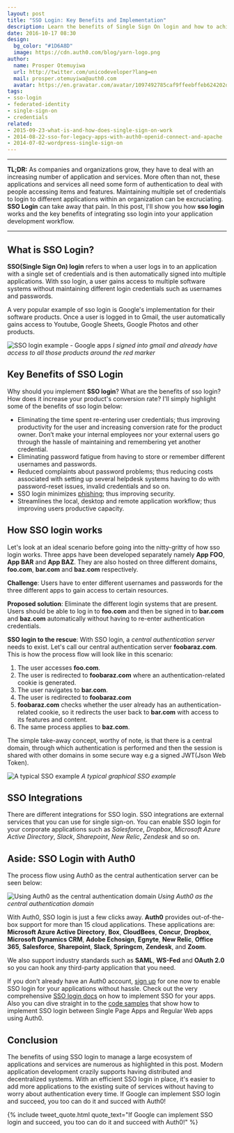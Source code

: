 ```yaml
---
layout: post
title: "SSO Login: Key Benefits and Implementation"
description: Learn the benefits of Single Sign On login and how to achieve it with Auth0
date: 2016-10-17 08:30
design:
  bg_color: "#1D6A8D"
  image: https://cdn.auth0.com/blog/yarn-logo.png
author:
  name: Prosper Otemuyiwa
  url: http://twitter.com/unicodeveloper?lang=en
  mail: prosper.otemuyiwa@auth0.com
  avatar: https://en.gravatar.com/avatar/1097492785caf9ffeebffeb624202d8f?s=200
tags:
- sso-login
- federated-identity
- single-sign-on
- credentials
related:
- 2015-09-23-what-is-and-how-does-single-sign-on-work
- 2014-08-22-sso-for-legacy-apps-with-auth0-openid-connect-and-apache
- 2014-07-02-wordpress-single-sign-on
---
```


---

**TL;DR:** As companies and organizations grow, they have to deal with an increasing number of application and services. More often than not, these applications and services all need some form of authentication to deal with people accessing items and features. Maintaining multiple set of credentials to login to different applications within an organization can be excruciating. **SSO Login** can take away that pain. In this post, I'll show you how **sso login** works and the key benefits of integrating sso login into your application development workflow.

---

## What is SSO Login?

**SSO(Single Sign On) login** refers to when a user logs in to an application with a single set of credentials and is then automatically signed into multiple applications. With sso login, a user gains access to multiple software systems without maintaining different login credentials such as usernames and passwords.

A very popular example of sso login is Google's implementation for their software products. Once a user is logged in to Gmail, the user automatically gains access to Youtube, Google Sheets, Google Photos and other products.

![SSO login example - Google apps](https://cdn.auth0.com/blog/sso-google-upload.png)
_I signed into gmail and already have access to all those products around the red marker_

## Key Benefits of SSO Login

Why should you implement **SSO login**? What are the benefits of sso login? How does it increase your product's conversion rate? I'll simply highlight some of the benefits of sso login below:

* Eliminating the time spent re-entering user credentials; thus improving productivity for the user and increasing conversion rate for the product owner. Don’t make your internal employees nor your external users go through the hassle of maintaining and remembering yet another credential.
* Eliminating password fatigue from having to store or remember different usernames and passwords.
* Reduced complaints about password problems; thus reducing costs associated with setting up several helpdesk systems having to do with password-reset issues, invalid credentials and so on.
* SSO login minimizes [phishing](https://en.wikipedia.org/wiki/Phishing); thus improving security.
* Streamlines the local, desktop and remote application workflow; thus improving users productive capacity.

## How SSO login works

Let's look at an ideal scenario before going into the nitty-gritty of how sso login works. Three apps have been developed separately namely **App FOO**, **App BAR** and **App BAZ**. They are also hosted on three different domains, **foo.com**, **bar.com** and **baz.com** respectively.

**Challenge**: Users have to enter different usernames and passwords for the three different apps to gain access to certain resources.

**Proposed solution**: Eliminate the different login systems that are present. Users should be able to log in to **foo.com** and then be signed in to  **bar.com** and **baz.com** automatically without having to re-enter authentication credentials.

**SSO login to the rescue**: With SSO login, a *central authentication server* needs to exist. Let's call our central authentication server **foobaraz.com**. This is how the process flow will look like in this scenario:

1. The user accesses **foo.com**.
2. The user is redirected to **foobaraz.com** where an authentication-related cookie is generated.
3. The user navigates to **bar.com**.
4. The user is redirected to **foobaraz.com**
5. **foobaraz.com** checks whether the user already has an authentication-related cookie, so it redirects the user back to **bar.com** with access to its features and content.
6. The same process applies to **baz.com**.

The simple take-away concept, worthy of note, is that there is a central domain, through which authentication is performed and then the session is shared with other domains in some secure way e.g a signed JWT(Json Web Token).

![A typical SSO example](https://cdn.auth0.com/blog/sso/typical-sso.png)
_A typical graphical SSO example_

## SSO Integrations

There are different integrations for SSO login. SSO integrations are external services that you can use for single sign-on. You can enable SSO login for your corporate applications such as *Salesforce*, *Dropbox*, *Microsoft Azure Active Directory*, *Slack*, *Sharepoint*, *New Relic*, *Zendesk* and so on.

## Aside: SSO Login with Auth0

The process flow using Auth0 as the central authentication server can be seen below:

![Using Auth0 as the central authentication domain](https://cdn.auth0.com/blog/sso/auth0.png)
_Using Auth0 as the central authentication domain_

With Auth0, SSO login is just a few clicks away. **Auth0** provides out-of-the-box support for more than 15 cloud applications. These applications are: **Microsoft Azure Active Directory**, **Box**, **CloudBees**, **Concur**, **Dropbox**, **Microsoft Dynamics CRM**, **Adobe Echosign**, **Egnyte**, **New Relic**, **Office 365**, **Salesforce**, **Sharepoint**, **Slack**, **Springcm**, **Zendesk**, and **Zoom**.

We also support industry standards such as **SAML**, **WS-Fed** and **OAuth 2.0** so you can hook any third-party application that you need.

If you don't already have an Auth0 account, [sign up](https://auth0.com/signup) for one now to enable SSO login for your applications without hassle. Check out the very comprehensive [SSO login docs](https://auth0.com/docs/sso/single-sign-on) on how to implement SSO for your apps. Also you can dive straight in to the [code samples](https://github.com/auth0-samples/auth0-sso-sample) that show how to implement SSO login between Single Page Apps and Regular Web apps using Auth0.

## Conclusion

The benefits of using SSO login to manage a large ecosystem of applications and services are numerous as highlighted in this post. Modern application development crazily supports having distributed and decentralized systems. With an efficient SSO login in place, it's easier to add more applications to the existing suite of services without having to worry about authentication every time. If Google can implement SSO login and succeed, you too can do it and succed with Auth0!

{% include tweet_quote.html quote_text="If Google can implement SSO login and succeed, you too can do it and succeed with Auth0!" %}
